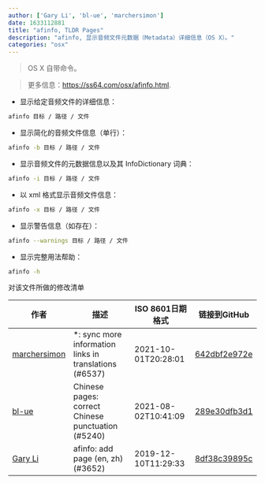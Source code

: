 ```yaml
---
author: ['Gary Li', 'bl-ue', 'marchersimon']
date: 1633112881
title: "afinfo, TLDR Pages"
description: "afinfo, 显示音频文件元数据（Metadata）详细信息（OS X）。"
categories: "osx"
---
```

> OS X 自带命令。

> 更多信息：<https://ss64.com/osx/afinfo.html>.

- 显示给定音频文件的详细信息：

```bash
afinfo 目标 / 路径 / 文件
```

- 显示简化的音频文件信息（单行）：

```bash
afinfo -b 目标 / 路径 / 文件
```

- 显示音频文件的元数据信息以及其 InfoDictionary 词典：

```bash
afinfo -i 目标 / 路径 / 文件
```

- 以 xml 格式显示音频文件信息：

```bash
afinfo -x 目标 / 路径 / 文件
```

- 显示警告信息（如存在）：

```bash
afinfo --warnings 目标 / 路径 / 文件
```

- 显示完整用法帮助：

```bash
afinfo -h
```
对该文件所做的修改清单


作者 | 描述 | ISO 8601日期格式 | 链接到GitHub
------|-----|-----|-----
[marchersimon](mailto:50295997+marchersimon@users.noreply.github.com) | *: sync more information links in translations (#6537) | 2021-10-01T20:28:01 | [642dbf2e972e](https://github.com/tldr-pages/tldr/commit/642dbf2e972e388fab8c84ba3b4685fb862b6454)
[bl-ue](mailto:54780737+bl-ue@users.noreply.github.com) | Chinese pages: correct Chinese punctuation (#5240) | 2021-08-02T10:41:09 | [289e30dfb3d1](https://github.com/tldr-pages/tldr/commit/289e30dfb3d1d73bade9e3610e12bfc90e9270ae)
[Gary Li](mailto:15998246+garily@users.noreply.github.com) | afinfo: add page (en, zh) (#3652) | 2019-12-10T11:29:33 | [8df38c39895c](https://github.com/tldr-pages/tldr/commit/8df38c39895ce6c6bf6e1b112568083adb14ea61)

